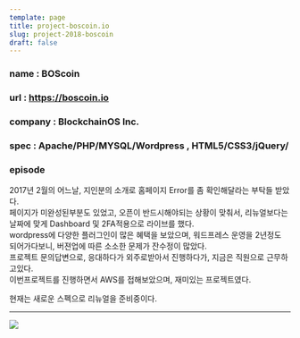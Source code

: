```yaml
---
template: page
title: project-boscoin.io
slug: project-2018-boscoin
draft: false
---
```

### name : BOScoin

### url : <https://boscoin.io>

### company : BlockchainOS Inc.

### spec : Apache/PHP/MYSQL/Wordpress , HTML5/CSS3/jQuery/

### episode

2017년 2월의 어느날, 지인분의 소개로 홈페이지 Error를 좀 확인해달라는 부탁들 받았다.\
페이지가 미완성된부분도 있었고, 오픈이 반드시해야되는 상황이 맞춰서, 리뉴얼보다는 날짜에 맞게 Dashboard 및 2FA적용으로 라이브를 했다.\
wordpress에 다양한 플러그인이 많은 혜택을 보았으며, 워드프레스 운영을 2년정도 되어가다보니, 버젼업에 따른 소소한 문제가 잔수정이 많았다.\
프로젝트 문의답변으로, 응대하다가 외주로받아서 진행하다가, 지금은 직원으로 근무하고있다.\
이번프로젝트를 진행하면서 AWS를 접해보았으며, 재미있는 프로젝트였다.

현재는 새로운 스펙으로 리뉴얼을 준비중이다. 

---
![](/media/project-boscoin.png)
